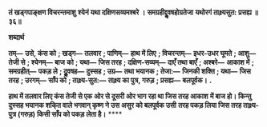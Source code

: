 **तं खड्गपाङ्क्षण विचरन्तमाशु** **श्येनं यथा दक्षिणसव्यमश्बरे ।** **समग्रहीद्दुॢवषहोग्रतेजा** **यथोरगं ताक्ष्र्यसुत: प्रसह्य ॥ ३६॥** 

**शब्दार्थ** 

**तम्—** **उसे, कंस को** **; खड्ग—** **तलवार** **; पाणिम्—** **हाथ में लिए** **; विचरन्तम्—** **इधर-उधर घूमते** **; आशु—** **तेजी से** **; श्येनम्—** **बाज** **को** **; यथा—** **जिस तरह** **; दक्षिण-सव्यम्—** **दाएँ तथा बाएँ** **; अश्बरे—** **आकाश में** **; समग्रहीत्—** **पकड़ ले** **; दुॢवषह—** **दुस्सह** **; उग्र—** **तथा भयानक** **; तेजा:—** **जिनकी शक्ति** **; यथा—** **जिस तरह** **; उरगम्—** **साँप को** **; ताक्ष्र्य-सुत:—** **ताक्ष्र्य का पुत्र, गरुड़** **; प्रसह्य—** **बलपूर्वक।** **.** 

**हाथ में तलवार लिए कंस तेजी से एक ओर से दूसरी ओर भाग रहा था जिस तरह आकाश** **में बाज हो। किन्तु दुस्सह भयानक शकि्त वाले भगवान् कृष्ण ने उस असुर को बलपूर्वक उसी** **तरह पकड़ लिया जिस तरह ताक्ष्र्य-पुत्र (गरुड़) किसी साँप को पकड़ लेता है।** **** 